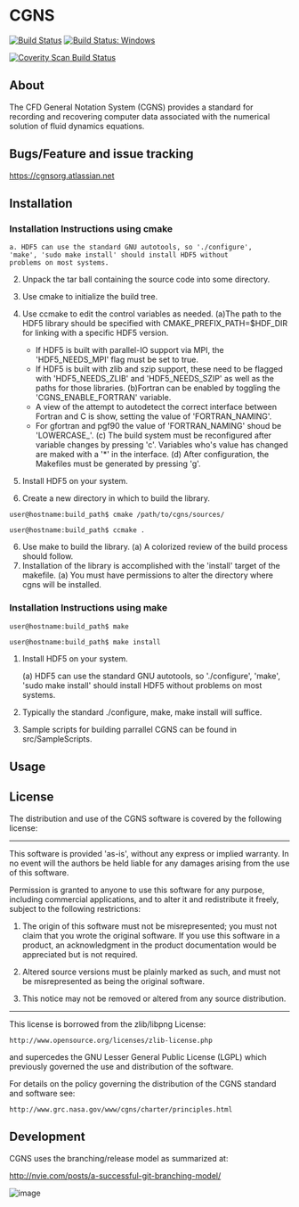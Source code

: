 # CGNS 
[![Build Status](https://travis-ci.org/CGNS/CGNS.svg?branch=develop)](https://travis-ci.org/CGNS/CGNS) 
[![Build Status: Windows](https://ci.appveyor.com/api/projects/status/jux83kxj0r234oy6?svg=true)](https://ci.appveyor.com/project/brtnfld/cgns)

<a href="https://scan.coverity.com/projects/cgns-cgns">
  <img alt="Coverity Scan Build Status"
       src="https://scan.coverity.com/projects/7923/badge.svg"/>
</a>

## About

The CFD General Notation System (CGNS) provides a standard for recording and recovering computer data associated with the numerical solution of fluid dynamics equations.

## Bugs/Feature and issue tracking

https://cgnsorg.atlassian.net

## Installation

### Installation Instructions using cmake
    a. HDF5 can use the standard GNU autotools, so './configure',
    'make', 'sudo make install' should install HDF5 without
    problems on most systems.
2. Unpack the tar ball containing the source code into some
  directory.
4. Use cmake to initialize the build tree.
5. Use ccmake to edit the control variables as needed.
   (a)The path to the HDF5 library should be specified with CMAKE_PREFIX_PATH=$HDF_DIR for linking with a
      specific HDF5 version.
     - If HDF5 is built with parallel-IO support via MPI, the 'HDF5_NEEDS_MPI' flag must be set to true.
     - If HDF5 is built with zlib and szip support, these need to be flagged with 'HDF5_NEEDS_ZLIB' and 'HDF5_NEEDS_SZIP' as well as the paths for those libraries.
   (b)Fortran can be enabled by toggling the 'CGNS_ENABLE_FORTRAN' variable.
    - A view of the attempt to autodetect the correct interface
      between Fortran and C is show, setting the value of
      'FORTRAN_NAMING'.
    - For gfortran and pgf90 the value of 'FORTRAN_NAMING'
      shoud be 'LOWERCASE_'.
   (c) The build system must be reconfigured after variable changes by pressing 'c'. Variables who's value has changed are maked with a '*' in the interface.
   (d) After configuration, the Makefiles must be generated by
    pressing 'g'.

1. Install HDF5 on your system.
3. Create a new directory in which to build the library.
  ```shell
  user@hostname:build_path$ cmake /path/to/cgns/sources/
  ```
  ```shell
  user@hostname:build_path$ ccmake .
  ```
6. Use make to build the library.
   (a) A colorized review of the build process should follow.
7. Installation of the library is accomplished with the 'install' target of the makefile.
   (a) You must have permissions to alter the directory where cgns will be installed.
### Installation Instructions using make
  ```shell
  user@hostname:build_path$ make
  ```
  ```shell
  user@hostname:build_path$ make install
  ```

1. Install HDF5 on your system.

    (a) HDF5 can use the standard GNU autotools, so './configure', 'make', 'sudo make install' should install HDF5 without problems on most systems.
2.  Typically the standard ./configure, make, make install will suffice.  
3. Sample scripts for building parrallel CGNS can be found in src/SampleScripts.
## Usage

## License

The distribution and use of the CGNS software is covered by the
following license:

-----------------------------------------------------------------------
This software is provided 'as-is', without any express or implied
warranty. In no event will the authors be held liable for any damages
arising from the use of this software.

Permission is granted to anyone to use this software for any purpose,
including commercial applications, and to alter it and redistribute it
freely, subject to the following restrictions:

1. The origin of this software must not be misrepresented; you must
   not claim that you wrote the original software. If you use this
   software in a product, an acknowledgment in the product documentation would be appreciated but is not required.

2. Altered source versions must be plainly marked as such, and must not be misrepresented as being the original software.

3.  This notice may not be removed or altered from any source distribution.

----------------------------------------------------------------------

This license is borrowed from the zlib/libpng License:

    http://www.opensource.org/licenses/zlib-license.php

and supercedes the GNU Lesser General Public License (LGPL) which
previously governed the use and distribution of the software.

For details on the policy governing the distribution of the CGNS
standard and software see:

    http://www.grc.nasa.gov/www/cgns/charter/principles.html

## Development
CGNS uses the branching/release model as summarized at:

http://nvie.com/posts/a-successful-git-branching-model/
  

![image](https://github.com/CGNS/cgns.github.io/blob/master/git-model.png)